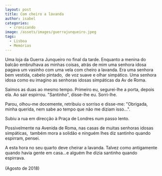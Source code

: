 ```yaml
---
layout: post
title: Com cheiro a lavanda
author: isabel
categories:
  - cronicando
image: /assets/images/guerrajunqueiro.jpeg
tags:
  - Lisboa
  - Memórias
---
```

Uma loja da Guerra Junqueiro no final da tarde. Enquanto a menina do balc&atilde;o embrulhava as minhas coisas, atr&aacute;s de mim uma senhora idosa pagava um vasinho com uma vela com cheiro a lavanda. Era uma senhora bem vestida, cabelo pintado,&nbsp; de voz suave e olhar simp&aacute;tico. Uma senhora idosa como eu imagino as senhoras idosas simp&aacute;ticas da Av de Roma.&nbsp;

Sa&iacute;mos as duas ao mesmo tempo. Primeiro eu, segurei-lhe a porta, depois ela. Ao sair espirrou. "Santinho", disse-lhe eu. Sorri-lhe.&nbsp;

Parou, olhou-me docemente, retribuiu o sorriso e disse-me: "Obrigada, minha querida, nem sabe ao tempo que n&atilde;o me diziam isso…".&nbsp;

Subiu a rua em direc&ccedil;&atilde;o &agrave; Pra&ccedil;a de Londres num passo lento.&nbsp;

Possivelmente na Avenida de Roma, nas casas de muitas senhoras idosas simp&aacute;ticas,&nbsp; também mora a solid&atilde;o e ninguém lhes diz santinho quando espirram, pensei.

A esta hora no seu quarto deve cheirar a lavanda. Talvez como antigamente quando havia gente em casa…e alguém lhe dizia santinho quando espirrava.<br><br>(Agosto de 2018)
